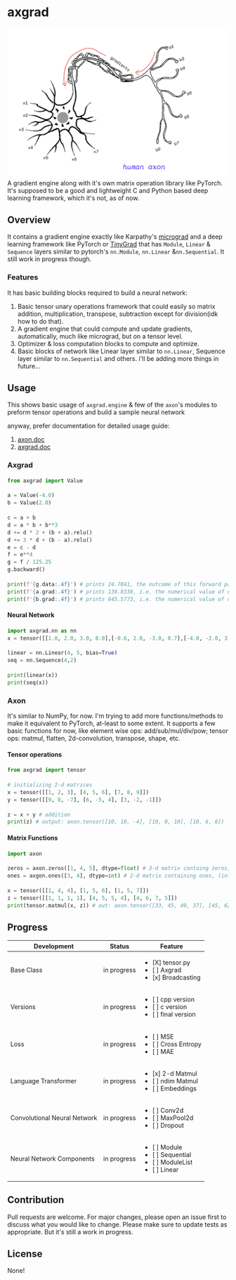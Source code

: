 # axgrad
![axon.jpg](https://github.com/shivendrra/axgrad/blob/main/axon.jpg)
A gradient engine along with it's own matrix operation library like PyTorch. It's supposed to be a good and lightweight C and Python based deep learning framework, which it's not, as of now.

## Overview
It contains a gradient engine exactly like Karpathy's [micrograd](https://github.com/karpathy/micrograd) and a deep learning framework like PyTorch or [TinyGrad](https://github.com/tinygrad/tinygrad) that has `Module`, `Linear` & `Sequence` layers similar to pytorch's `nn.Module`,  `nn.Linear` &`nn.Sequential`. It still work in progress though.

### Features
It has basic building blocks required to build a neural network: 
1. Basic tensor unary operations framework that could easily so matrix addition, multiplication, transpose, subtraction except for division(idk how to do that).
2. A gradient engine that could compute and update gradients, automatically, much like micrograd, but on a tensor level.
3. Optimizer & loss computation blocks to compute and optimize.
4. Basic blocks of network like Linear layer similar to `nn.Linear`, Sequence layer similar to `nn.Sequential` and others.
i'll be adding more things in future...

## Usage
This shows basic usage of `axgrad.engine` & few of the `axon`'s modules to preform tensor operations and build a sample neural network

anyway, prefer documentation for detailed usage guide:
1. [axon.doc](https://github.com/shivendrra/axgrad/blob/main/docs/axonDoc.md)
2. [axgrad.doc](https://github.com/shivendrra/axgrad/blob/main/docs/axgradDoc.md)

### Axgrad
```python
from axgrad import Value

a = Value(-4.0)
b = Value(2.0)

c = a + b
d = a * b + b**3
d += d * 2 + (b + a).relu()
d += 3 * d + (b - a).relu()
e = c - d
f = e**4
g = f / 125.25
g.backward()

print(f'{g.data:.4f}') # prints 24.7041, the outcome of this forward pass
print(f'{a.grad:.4f}') # prints 138.8338, i.e. the numerical value of dg/da
print(f'{b.grad:.4f}') # prints 645.5773, i.e. the numerical value of dg/db
```

#### Neural Network
```python
import axgrad.nn as nn
x = tensor([[1.0, 2.0, 3.0, 8.0],[-0.6, 2.0, -3.0, 0.7],[-4.0, -2.0, 3.0, -5.0]])

linear = nn.Linear(4, 5, bias=True)
seq = nn.Sequence(4,2)

print(linear(x))
print(seq(x))
```

### Axon
It's similar to NumPy, for now. I'm trying to add more functions/methods to make it equivalent to PyTorch, at-least to some extent. It supports a few basic functions for now, like element wise ops: add/sub/mul/div/pow; tensor ops: matmul, flatten, 2d-convolution, transpose, shape, etc.

#### Tensor operations
```python
from axgrad import tensor

# initializing 2-d matrices
x = tensor([[1, 2, 3], [4, 5, 6], [7, 8, 9]])
y = tensor([[9, 8, -7], [6, -5, 4], [3, -2, -1]])

z = x + y # addition
print(z) # output: axon.tensor([10, 10, -4], [10, 0, 10], [10, 6, 8])
```

#### Matrix Functions
```python
import axon

zeros = axon.zeros([1, 4, 5], dtype=float) # 3-d matrix containg zeros, (float)
ones = axgon.ones([3, 4], dtype=int) # 2-d matrix containing ones, (int)

x = tensor([[1, 4, 4], [1, 5, 6], [1, 5, 7]])
z = tensor([[1, 1, 1, 1], [4, 5, 5, 4], [4, 6, 7, 5]])
print(tensor.matmul(x, z)) # out: axon.tensor([33, 45, 49, 37], [45, 62, 68, 51], [49, 68, 75, 56])
```

## Progress

| Development                  | Status      | Feature                                                                |
| ---------------------------- | ----------- | ---------------------------------------------------------------------- |
| Base Class                   | in progress | <ul><li>[X] tensor.py</li><li>[ ] Axgrad</li><li>[x] Broadcasting</li></ul>                 |
| Versions                         | in progress | <ul><li>[ ] cpp version</li><li>[ ] c version</li><li>[ ] final version</li></ul>    |
| Loss                         | in progress | <ul><li>[ ] MSE</li><li>[ ] Cross Entropy</li><li>[ ] MAE</li></ul>    |
| Language Transformer | in progress    | <ul><li>[x] 2-d Matmul</li><li>[ ] ndim Matmul</li><li>[ ] Embeddings</li></ul> |
| Convolutional Neural Network | in progress    | <ul><li>[ ] Conv2d</li><li>[ ] MaxPool2d</li><li>[ ] Dropout</li></ul> |
| Neural Network Components                  | in progress | <ul><li>[ ] Module</li><li>[ ] Sequential</li><li>[ ] ModuleList</li><li>[ ] Linear</li></ul>

## Contribution
Pull requests are welcome. For major changes, please open an issue first to discuss what you would like to change.
Please make sure to update tests as appropriate. But it's still a work in progress.
## License
None!